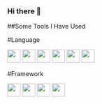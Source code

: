 ### Hi there 👋

##Some Tools I Have Used

#Language

<img width="30px" src="https://cdn.jsdelivr.net/gh/devicons/devicon@latest/icons/javascript/javascript-original.svg" />
<img width="30px" src="https://cdn.jsdelivr.net/gh/devicons/devicon@latest/icons/php/php-original.svg" />
<img width="30px" src="https://cdn.jsdelivr.net/gh/devicons/devicon@latest/icons/python/python-original.svg" />
<img width="30px" src="https://cdn.jsdelivr.net/gh/devicons/devicon@latest/icons/java/java-original-wordmark.svg" />
<img width="30px" src="https://cdn.jsdelivr.net/gh/devicons/devicon@latest/icons/html5/html5-original-wordmark.svg" />
<img width="30px" src="https://cdn.jsdelivr.net/gh/devicons/devicon@latest/icons/css3/css3-original-wordmark.svg" />


#Framework

<img width="30px" src="https://cdn.jsdelivr.net/gh/devicons/devicon@latest/icons/bootstrap/bootstrap-original-wordmark.svg" />
<img width="30px" src="https://cdn.jsdelivr.net/gh/devicons/devicon@latest/icons/vuejs/vuejs-original-wordmark.svg" />
<img width="30px" src="https://cdn.jsdelivr.net/gh/devicons/devicon@latest/icons/laravel/laravel-original-wordmark.svg" />
<img width="30px" src="https://cdn.jsdelivr.net/gh/devicons/devicon@latest/icons/spring/spring-original-wordmark.svg" />



          

<!--
**MarcBoillot/MarcBoillot** is a ✨ _special_ ✨ repository because its `README.md` (this file) appears on your GitHub profile.

Here are some ideas to get you started:

- 🔭 I’m currently working on ...
- 🌱 I’m currently learning ...
- 👯 I’m looking to collaborate on ...
- 🤔 I’m looking for help with ...
- 💬 Ask me about ...
- 📫 How to reach me: ...
- 😄 Pronouns: ...
- ⚡ Fun fact: ...
-->
